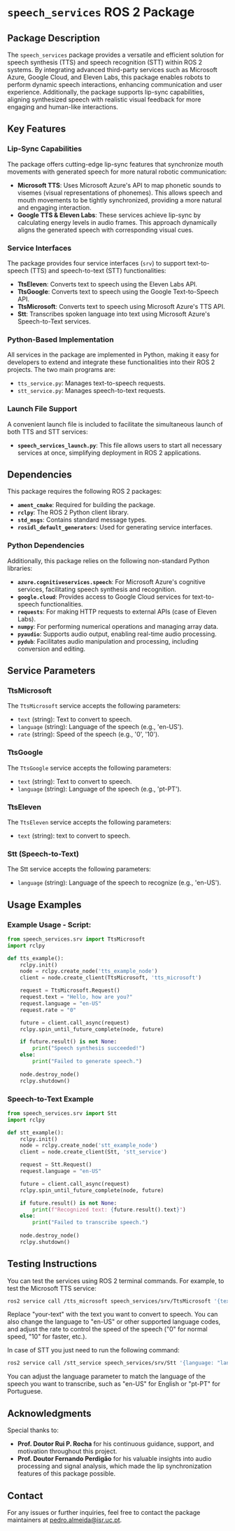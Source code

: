 # `speech_services` ROS 2 Package

## Package Description
The `speech_services` package provides a versatile and efficient solution for speech synthesis (TTS) and speech recognition (STT) within ROS 2 systems. By integrating advanced third-party services such as Microsoft Azure, Google Cloud, and Eleven Labs, this package enables robots to perform dynamic speech interactions, enhancing communication and user experience. Additionally, the package supports lip-sync capabilities, aligning synthesized speech with realistic visual feedback for more engaging and human-like interactions.

## Key Features

### Lip-Sync Capabilities

The package offers cutting-edge lip-sync features that synchronize mouth movements with generated speech for more natural robotic communication:
- **Microsoft TTS**: Uses Microsoft Azure's API to map phonetic sounds to visemes (visual representations of phonemes). This allows speech and mouth movements to be tightly synchronized, providing a more natural and engaging interaction.
- **Google TTS & Eleven Labs**: These services achieve lip-sync by calculating energy levels in audio frames. This approach dynamically aligns the generated speech with corresponding visual cues.

### Service Interfaces

The package provides four service interfaces (`srv`) to support text-to-speech (TTS) and speech-to-text (STT) functionalities:

- **TtsEleven**: Converts text to speech using the Eleven Labs API.
- **TtsGoogle**: Converts text to speech using the Google Text-to-Speech API.
- **TtsMicrosoft**: Converts text to speech using Microsoft Azure's TTS API.
- **Stt**: Transcribes spoken language into text using Microsoft Azure's Speech-to-Text services.

### Python-Based Implementation

All services in the package are implemented in Python, making it easy for developers to extend and integrate these functionalities into their ROS 2 projects. The two main programs are:
- `tts_service.py`: Manages text-to-speech requests.
- `stt_service.py`: Manages speech-to-text requests.

### Launch File Support

A convenient launch file is included to facilitate the simultaneous launch of both TTS and STT services:
- **`speech_services_launch.py`**: This file allows users to start all necessary services at once, simplifying deployment in ROS 2 applications.

## Dependencies

This package requires the following ROS 2 packages:
- **`ament_cmake`**: Required for building the package.
- **`rclpy`**: The ROS 2 Python client library.
- **`std_msgs`**: Contains standard message types.
- **`rosidl_default_generators`**: Used for generating service interfaces.

### Python Dependencies
Additionally, this package relies on the following non-standard Python libraries:
- **`azure.cognitiveservices.speech`**: For Microsoft Azure's cognitive services, facilitating speech synthesis and recognition.
- **`google.cloud`**: Provides access to Google Cloud services for text-to-speech functionalities.
- **`requests`**: For making HTTP requests to external APIs (case of Eleven Labs).
- **`numpy`**: For performing numerical operations and managing array data.
- **`pyaudio`**: Supports audio output, enabling real-time audio processing.
- **`pydub`**: Facilitates audio manipulation and processing, including conversion and editing.

## Service Parameters
### TtsMicrosoft 
The `TtsMicrosoft` service accepts the following parameters:
- `text` (string): Text to convert to speech.
- `language` (string): Language of the speech (e.g., 'en-US').
- `rate` (string): Speed of the speech (e.g., '0', '10').

### TtsGoogle
The `TtsGoogle` service accepts the following parameters:
- `text` (string): Text to convert to speech.
- `language` (string): Language of the speech (e.g., 'pt-PT').

### TtsEleven
The `TtsEleven` service accepts the following parameters:
- `text` (string): text to convert to speech.

### Stt (Speech-to-Text)
The Stt service accepts the following parameters:
- `language` (string): Language of the speech to recognize (e.g., 'en-US').

## Usage Examples

### Example Usage - Script:
```python
from speech_services.srv import TtsMicrosoft
import rclpy

def tts_example():
    rclpy.init()
    node = rclpy.create_node('tts_example_node')
    client = node.create_client(TtsMicrosoft, 'tts_microsoft')

    request = TtsMicrosoft.Request()
    request.text = "Hello, how are you?"
    request.language = "en-US"
    request.rate = "0"

    future = client.call_async(request)
    rclpy.spin_until_future_complete(node, future)

    if future.result() is not None:
        print("Speech synthesis succeeded!")
    else:
        print("Failed to generate speech.")
    
    node.destroy_node()
    rclpy.shutdown()
```

### Speech-to-Text Example
```python
from speech_services.srv import Stt
import rclpy

def stt_example():
    rclpy.init()
    node = rclpy.create_node('stt_example_node')
    client = node.create_client(Stt, 'stt_service')

    request = Stt.Request()
    request.language = "en-US"

    future = client.call_async(request)
    rclpy.spin_until_future_complete(node, future)

    if future.result() is not None:
        print(f"Recognized text: {future.result().text}")
    else:
        print("Failed to transcribe speech.")
    
    node.destroy_node()
    rclpy.shutdown()
```

## Testing Instructions
You can test the services using ROS 2 terminal commands. For example, to test the Microsoft TTS service:

```bash
ros2 service call /tts_microsoft speech_services/srv/TtsMicrosoft '{text: "your-text", language: "pt-PT or en-US", rate: 0 or 10}'
```
Replace "your-text" with the text you want to convert to speech. You can also change the language to "en-US" or other supported language codes, and adjust the rate to control the speed of the speech ("0" for normal speed, "10" for faster, etc.).

In case of STT you just need to run the following command:
```bash
ros2 service call /stt_service speech_services/srv/Stt '{language: "language"}'
```
You can adjust the language parameter to match the language of the speech you want to transcribe, such as "en-US" for English or "pt-PT" for Portuguese.

## Acknowledgments

Special thanks to:
- **Prof. Doutor Rui P. Rocha** for his continuous guidance, support, and motivation throughout this project.
- **Prof. Doutor Fernando Perdigão** for his valuable insights into audio processing and signal analysis, which made the lip synchronization features of this package possible.


## Contact

For any issues or further inquiries, feel free to contact the package maintainers at pedro.almeida@isr.uc.pt.